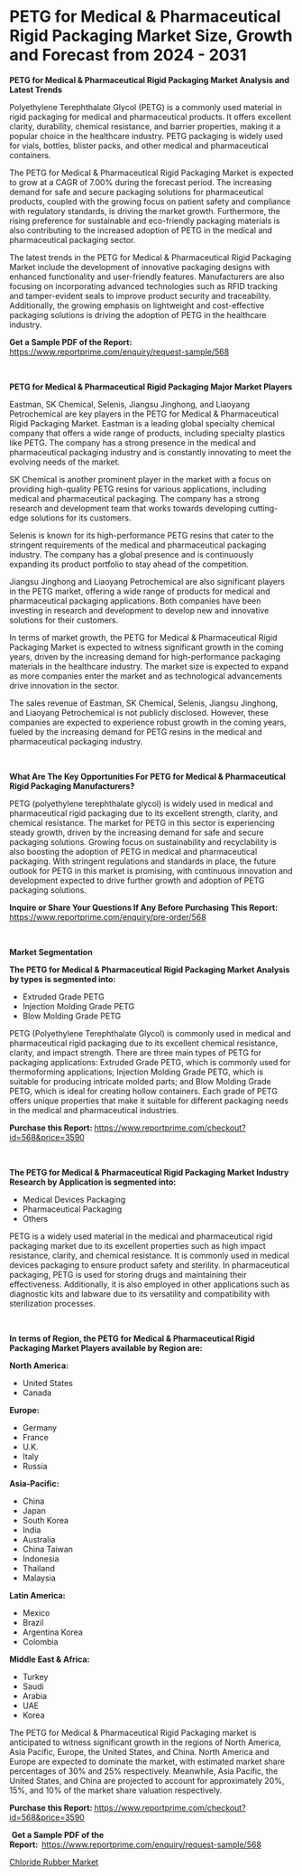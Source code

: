 <p><h1>PETG for Medical & Pharmaceutical Rigid Packaging Market Size, Growth and Forecast from 2024 - 2031</h1></p><p><strong>PETG for Medical & Pharmaceutical Rigid Packaging Market Analysis and Latest Trends</strong></p>
<p><p>Polyethylene Terephthalate Glycol (PETG) is a commonly used material in rigid packaging for medical and pharmaceutical products. It offers excellent clarity, durability, chemical resistance, and barrier properties, making it a popular choice in the healthcare industry. PETG packaging is widely used for vials, bottles, blister packs, and other medical and pharmaceutical containers.</p><p>The PETG for Medical & Pharmaceutical Rigid Packaging Market is expected to grow at a CAGR of 7.00% during the forecast period. The increasing demand for safe and secure packaging solutions for pharmaceutical products, coupled with the growing focus on patient safety and compliance with regulatory standards, is driving the market growth. Furthermore, the rising preference for sustainable and eco-friendly packaging materials is also contributing to the increased adoption of PETG in the medical and pharmaceutical packaging sector.</p><p>The latest trends in the PETG for Medical & Pharmaceutical Rigid Packaging Market include the development of innovative packaging designs with enhanced functionality and user-friendly features. Manufacturers are also focusing on incorporating advanced technologies such as RFID tracking and tamper-evident seals to improve product security and traceability. Additionally, the growing emphasis on lightweight and cost-effective packaging solutions is driving the adoption of PETG in the healthcare industry.</p></p>
<p><strong>Get a Sample PDF of the Report:&nbsp;</strong> <a href="https://www.reportprime.com/enquiry/request-sample/568">https://www.reportprime.com/enquiry/request-sample/568</a></p>
<p>&nbsp;</p>
<p><strong>PETG for Medical & Pharmaceutical Rigid Packaging Major Market Players</strong></p>
<p><p>Eastman, SK Chemical, Selenis, Jiangsu Jinghong, and Liaoyang Petrochemical are key players in the PETG for Medical & Pharmaceutical Rigid Packaging Market. Eastman is a leading global specialty chemical company that offers a wide range of products, including specialty plastics like PETG. The company has a strong presence in the medical and pharmaceutical packaging industry and is constantly innovating to meet the evolving needs of the market.</p><p>SK Chemical is another prominent player in the market with a focus on providing high-quality PETG resins for various applications, including medical and pharmaceutical packaging. The company has a strong research and development team that works towards developing cutting-edge solutions for its customers.</p><p>Selenis is known for its high-performance PETG resins that cater to the stringent requirements of the medical and pharmaceutical packaging industry. The company has a global presence and is continuously expanding its product portfolio to stay ahead of the competition.</p><p>Jiangsu Jinghong and Liaoyang Petrochemical are also significant players in the PETG market, offering a wide range of products for medical and pharmaceutical packaging applications. Both companies have been investing in research and development to develop new and innovative solutions for their customers.</p><p>In terms of market growth, the PETG for Medical & Pharmaceutical Rigid Packaging Market is expected to witness significant growth in the coming years, driven by the increasing demand for high-performance packaging materials in the healthcare industry. The market size is expected to expand as more companies enter the market and as technological advancements drive innovation in the sector.</p><p>The sales revenue of Eastman, SK Chemical, Selenis, Jiangsu Jinghong, and Liaoyang Petrochemical is not publicly disclosed. However, these companies are expected to experience robust growth in the coming years, fueled by the increasing demand for PETG resins in the medical and pharmaceutical packaging industry.</p></p>
<p>&nbsp;</p>
<p><strong>What Are The Key Opportunities For PETG for Medical & Pharmaceutical Rigid Packaging Manufacturers?</strong></p>
<p><p>PETG (polyethylene terephthalate glycol) is widely used in medical and pharmaceutical rigid packaging due to its excellent strength, clarity, and chemical resistance. The market for PETG in this sector is experiencing steady growth, driven by the increasing demand for safe and secure packaging solutions. Growing focus on sustainability and recyclability is also boosting the adoption of PETG in medical and pharmaceutical packaging. With stringent regulations and standards in place, the future outlook for PETG in this market is promising, with continuous innovation and development expected to drive further growth and adoption of PETG packaging solutions.</p></p>
<p><strong>Inquire or Share Your Questions If Any Before Purchasing This Report:</strong> <a href="https://www.reportprime.com/enquiry/pre-order/568">https://www.reportprime.com/enquiry/pre-order/568</a></p>
<p>&nbsp;</p>
<p><strong>Market Segmentation</strong></p>
<p><strong>The PETG for Medical & Pharmaceutical Rigid Packaging Market Analysis by types is segmented into:</strong></p>
<p><ul><li>Extruded Grade PETG</li><li>Injection Molding Grade PETG</li><li>Blow Molding Grade PETG</li></ul></p>
<p><p>PETG (Polyethylene Terephthalate Glycol) is commonly used in medical and pharmaceutical rigid packaging due to its excellent chemical resistance, clarity, and impact strength. There are three main types of PETG for packaging applications: Extruded Grade PETG, which is commonly used for thermoforming applications; Injection Molding Grade PETG, which is suitable for producing intricate molded parts; and Blow Molding Grade PETG, which is ideal for creating hollow containers. Each grade of PETG offers unique properties that make it suitable for different packaging needs in the medical and pharmaceutical industries.</p></p>
<p><strong>Purchase this Report:&nbsp;</strong><a href="https://www.reportprime.com/checkout?id=568&price=3590">https://www.reportprime.com/checkout?id=568&price=3590</a></p>
<p>&nbsp;</p>
<p><strong>The PETG for Medical & Pharmaceutical Rigid Packaging Market Industry Research by Application is segmented into:</strong></p>
<p><ul><li>Medical Devices Packaging</li><li>Pharmaceutical Packaging</li><li>Others</li></ul></p>
<p><p>PETG is a widely used material in the medical and pharmaceutical rigid packaging market due to its excellent properties such as high impact resistance, clarity, and chemical resistance. It is commonly used in medical devices packaging to ensure product safety and sterility. In pharmaceutical packaging, PETG is used for storing drugs and maintaining their effectiveness. Additionally, it is also employed in other applications such as diagnostic kits and labware due to its versatility and compatibility with sterilization processes.</p></p>
<p>&nbsp;</p>
<p><strong>In terms of Region, the PETG for Medical & Pharmaceutical Rigid Packaging Market Players available by Region are:</strong></p>
<p>
    <p> <strong> North America: </strong>
        <ul>
            <li>United States</li>
            <li>Canada</li>
        </ul>
        </p> 
    <p> <strong> Europe: </strong>
        <ul>
            <li>Germany</li>
            <li>France</li>
            <li>U.K.</li>
            <li>Italy</li>
            <li>Russia</li>
        </ul>
        </p> 
    <p> <strong> Asia-Pacific: </strong>
        <ul>
            <li>China</li>
            <li>Japan</li>
            <li>South Korea</li>
            <li>India</li>
            <li>Australia</li>
            <li>China Taiwan</li>
            <li>Indonesia</li>
            <li>Thailand</li>
            <li>Malaysia</li>
        </ul>
        </p> 
    <p> <strong> Latin America: </strong>
        <ul>
            <li>Mexico</li>
            <li>Brazil</li>
            <li>Argentina Korea</li>
            <li>Colombia</li>
        </ul>
        </p> 
    <p> <strong> Middle East & Africa: </strong>
        <ul>
            <li>Turkey</li>
            <li>Saudi</li>
            <li>Arabia</li>
            <li>UAE</li>
            <li>Korea</li>
        </ul>
    </p>
    </p>
<p><p>The PETG for Medical & Pharmaceutical Rigid Packaging market is anticipated to witness significant growth in the regions of North America, Asia Pacific, Europe, the United States, and China. North America and Europe are expected to dominate the market, with estimated market share percentages of 30% and 25% respectively. Meanwhile, Asia Pacific, the United States, and China are projected to account for approximately 20%, 15%, and 10% of the market share valuation respectively.</p></p>
<p><strong>Purchase this Report: </strong><a href="https://www.reportprime.com/checkout?id=568&price=3590">https://www.reportprime.com/checkout?id=568&price=3590</a></p>
<p>&nbsp;<strong>Get a Sample PDF of the Report:&nbsp;&nbsp;</strong><a href="https://www.reportprime.com/enquiry/request-sample/568">https://www.reportprime.com/enquiry/request-sample/568</a></p>
<p><strong></strong></p>
<p><p><a href="https://artistic-helicopter-ca9.notion.site/Chloride-Rubber-Market-Research-Report-Reveals-The-Latest-Trends-And-Opportunities-of-this-Market-fo-1cc1e24826aa45399e08be38011421fa">Chloride Rubber Market</a></p></p>